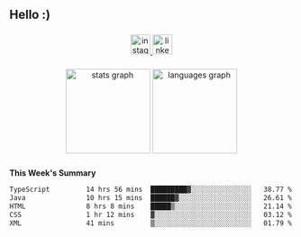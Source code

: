 <h2 align="left">Hello :)</h2>

###

<div align="center">
  <a href="https://www.instagram.com/sebi.klaus/" target="_blank">
    <img src="https://img.shields.io/static/v1?message=Instagram&logo=instagram&label=&color=E4405F&logoColor=white&labelColor=&style=for-the-badge" height="35" alt="instagram logo"  />
  </a>
  <a href="https://www.linkedin.com/in/sebastian-klaus-3aa64720b/" target="_blank">
    <img src="https://img.shields.io/static/v1?message=LinkedIn&logo=linkedin&label=&color=0077B5&logoColor=white&labelColor=&style=for-the-badge" height="35" alt="linkedin logo"  />
  </a>
</div>

###

<div align="center">
  <img src="https://github-readme-stats.vercel.app/api?username=IYourSunshineI&hide_title=false&hide_rank=false&show_icons=true&include_all_commits=true&count_private=true&disable_animations=false&theme=dracula&locale=en&hide_border=false&order=1" height="150" alt="stats graph"  />
  <img src="https://github-readme-stats.vercel.app/api/top-langs?username=IYourSunshineI&locale=en&hide_title=false&layout=compact&card_width=320&langs_count=5&theme=dracula&hide_border=false&order=2" height="150" alt="languages graph"  />
</div>

###

**This Week's Summary**
<!--START_SECTION:waka-->

```txt
TypeScript         14 hrs 56 mins  █████████▓░░░░░░░░░░░░░░░   38.77 %
Java               10 hrs 15 mins  ██████▓░░░░░░░░░░░░░░░░░░   26.61 %
HTML               8 hrs 8 mins    █████▒░░░░░░░░░░░░░░░░░░░   21.14 %
CSS                1 hr 12 mins    ▓░░░░░░░░░░░░░░░░░░░░░░░░   03.12 %
XML                41 mins         ▒░░░░░░░░░░░░░░░░░░░░░░░░   01.79 %
```

<!--END_SECTION:waka-->
